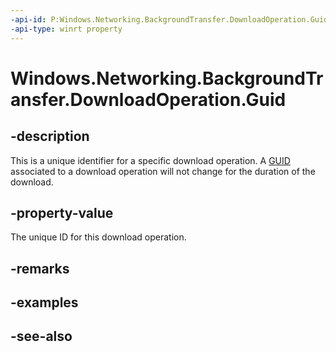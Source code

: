 ```yaml
---
-api-id: P:Windows.Networking.BackgroundTransfer.DownloadOperation.Guid
-api-type: winrt property
---
```


<!-- Property syntax
public System.Guid Guid { get; }
-->

# Windows.Networking.BackgroundTransfer.DownloadOperation.Guid

## -description
This is a unique identifier for a specific download operation. A [GUID](/windows/win32/api/guiddef/ns-guiddef-guid) associated to a download operation will not change for the duration of the download.

## -property-value
The unique ID for this download operation.

## -remarks

## -examples

## -see-also
